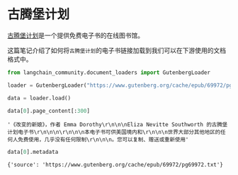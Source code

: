 # 古腾堡计划

[古腾堡计划](https://www.gutenberg.org/about/)是一个提供免费电子书的在线图书馆。

这篇笔记介绍了如何将`古腾堡计划`的电子书链接加载到我们可以在下游使用的文档格式中。

```python
from langchain_community.document_loaders import GutenbergLoader
```

```python
loader = GutenbergLoader("https://www.gutenberg.org/cache/epub/69972/pg69972.txt")
```

```python
data = loader.load()
```

```python
data[0].page_content[:300]
```

```output
'《改变的新娘》，作者 Emma Dorothy\r\n\n\nEliza Nevitte Southworth 的古腾堡计划电子书\r\n\n\n\r\n\n\n本电子书可供美国境内和\r\n\n\n世界大部分其他地区的任何人免费使用，几乎没有任何限制\r\n\n\n。您可以复制、赠送或重新使用'
```

```python
data[0].metadata
```

```output
{'source': 'https://www.gutenberg.org/cache/epub/69972/pg69972.txt'}
```